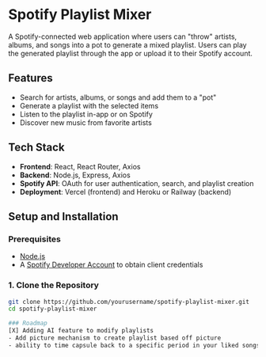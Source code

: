 # Spotify Playlist Mixer

A Spotify-connected web application where users can "throw" artists, albums, and songs into a pot to generate a mixed playlist. Users can play the generated playlist through the app or upload it to their Spotify account.

## Features
- Search for artists, albums, or songs and add them to a "pot"
- Generate a playlist with the selected items
- Listen to the playlist in-app or on Spotify
- Discover new music from favorite artists

## Tech Stack
- **Frontend**: React, React Router, Axios
- **Backend**: Node.js, Express, Axios
- **Spotify API**: OAuth for user authentication, search, and playlist creation
- **Deployment**: Vercel (frontend) and Heroku or Railway (backend)

## Setup and Installation

### Prerequisites
- [Node.js](https://nodejs.org/)
- A [Spotify Developer Account](https://developer.spotify.com/) to obtain client credentials

### 1. Clone the Repository
```bash
git clone https://github.com/yourusername/spotify-playlist-mixer.git
cd spotify-playlist-mixer

### Roadmap
[X] Adding AI feature to modify playlists
- Add picture mechanism to create playlist based off picture
- ability to time capsule back to a specific period in your liked songs (or maybe just a liked songs organizer)
